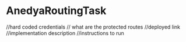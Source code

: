 # AnedyaRoutingTask

//hard coded credentials 
// what are the protected routes 
//deployed link
//implementation description 
//instructions to run 

